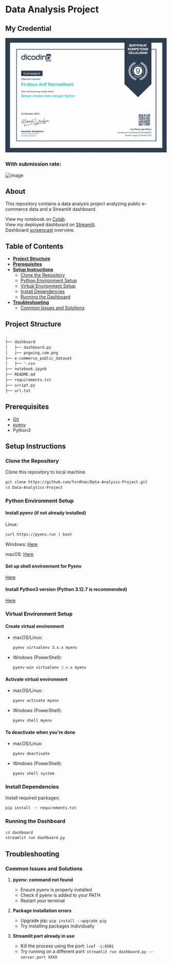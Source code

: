 # Data Analysis Project
## My Credential
<a href="https://www.dicoding.com/certificates/0LZ04668QP65" 
   target="_blank" 
   class="credential-link">
    <img src="https://github.com/fxrdhan/Data-Analysis-Project/blob/main/myCredential.jpg" 
         alt="Dicoding Credential" 
         class="credential-image">
</a>
### With submission rate:
![image](https://dicoding-web-img.sgp1.cdn.digitaloceanspaces.com/original/submission-rating-badge/rating-default-5.png)

## About
This repository contains a data analysis project analyzing public e-commerce data and a Streamlit dashboard.

View my notebook on [Colab](https://colab.research.google.com/github/fxrdhan/Data-Analysis-Project/blob/main/notebook.ipynb).\
View my deployed dashboard on [Streamlit](https://dashboardpy-dap-dicoding.streamlit.app).\
Dashboard [screencast](https://streamable.com/qlvjw3) overview.

## Table of Contents

- **[Project Structure](#project-structure)**
- **[Prerequisites](#prerequisites)**
- **[Setup Instructions](#setup-instructions)**
  - [Clone the Repository](#clone-the-repository)
  - [Python Environment Setup](#python-environment-setup)
  - [Virtual Environment Setup](#virtual-environment-setup)
  - [Install Dependencies](#install-dependencies)
  - [Running the Dashboard](#running-the-dashboard)
- **[Troubleshooting](#troubleshooting)**
  - [Common Issues and Solutions](#common-issues-and-solutions)

## Project Structure

```bash
.
├── dashboard
│   ├── dashboard.py
│   ├── pngwing.com.png
├── e-commerce_public_dataset
│   ├── *.csv
├── notebook.ipynb
├── README.md
├── requirements.txt
├── script.py
├── url.txt
```

## Prerequisites

- [Git](https://git-scm.com/downloads)
- [pyenv](https://github.com/pyenv/pyenv)
- Python3

## Setup Instructions

### Clone the Repository

Clone this repository to local machine.

```bash
git clone https://github.com/fxrdhan/Data-Analysis-Project.git
cd Data-Analytics-Project
```

### Python Environment Setup

#### Install pyenv (if not already installed)

Linux:

```bash
curl https://pyenv.run | bash
```

Windows: [Here](https://github.com/pyenv-win/pyenv-win)

macOS: [Here](https://github.com/pyenv/pyenv?tab=readme-ov-file#homebrew-in-macos)

#### Set up shell environment for Pyenv

[Here](https://github.com/pyenv/pyenv?tab=readme-ov-file#set-up-your-shell-environment-for-pyenv)

#### Install Python3 version (Python 3.12.7 is recommended)

[Here](https://github.com/pyenv/pyenv?tab=readme-ov-file#install-additional-python-versions)

### Virtual Environment Setup

#### Create virtual environment

- macOS/Linux:

   ```bash
   pyenv virtualenv 3.x.x myenv
   ```

- Windows (PowerShell):

   ```powershell
   pyenv-win virtualenv 3.x.x myenv
   ```

#### Activate virtual environment

- macOS/Linux:

  ```bash
  pyenv activate myenv
  ```

- Windows (PowerShell):
  
  ```powershell
  pyenv shell myenv
  ```

#### To deactivate when you're done

- macOS/Linux:
  
  ```bash
  pyenv deactivate
  ```

- Windows (PowerShell):

  ```powershell
  pyenv shell system
  ```

### Install Dependencies

Install required packages:

```bash
pip install -r requirements.txt
```

### Running the Dashboard

```bash
cd dashboard
streamlit run dashboard.py
```

## Troubleshooting

### Common Issues and Solutions

1. **pyenv: command not found**

   - Ensure pyenv is properly installed
   - Check if pyenv is added to your PATH
   - Restart your terminal
2. **Package installation errors**

   - Upgrade pip: `pip install --upgrade pip`
   - Try installing packages individually
3. **Streamlit port already in use**

   - Kill the process using the port: `lsof -i:8501`
   - Try running on a different port: `streamlit run dashboard.py --server.port XXXX`
